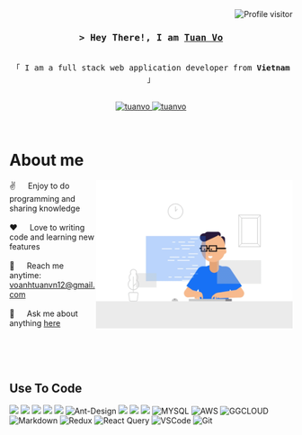 <!--
<h2 align="center">
  Welcome to Tuan Vo World!
  <img src="https://media.giphy.com/media/hvRJCLFzcasrR4ia7z/giphy.gif" width="28">
</h2>
-->

<!--
<p align="center">
  <a href="https://github.com/tuanvo"><img src="https://readme-typing-svg.herokuapp.com/?lines=Self%20Taught%20Programmer;Front%20End%20Developer;1.5%2B%20years%20of%20coding%20experience;Always%20learning%20new%20things&center=true&width=380&height=45"></a>
</p>

 -->

<a href="https://komarev.com/ghpvc/?username=tuanvo">
  <img align="right" src="https://komarev.com/ghpvc/?username=voanhtuanvn12&label=Visitors&color=0e75b6&style=flat" alt="Profile visitor" />
</a>

</br>
<!-- [![wakatime](https://wakatime.com/badge/user/eebb3dd8-d9b2-40de-9b88-6fd6cac99dbc.svg)](https://wakatime.com/@eebb3dd8-d9b2-40de-9b88-6fd6cac99dbc) -->

<!-- Intro  -->
<h3 align="center">
        <samp>&gt; Hey There!, I am
                <b><a target="_blank" href="/">Tuan Vo</a></b>
        </samp>
</h3>

<p align="center"> 
  <samp>
    <!-- <a href="https://www.google.com/search?q=Al+Siam">「 Google Me 」</a> -->
    <br>
    「 I am a full stack web application developer from <b>Vietnam</b> 」
    <br>
    <br>
  </samp>
</p>

<p align="center">
 <!-- <a href="https://tuanvo.com" target="blank">
  <img src="https://img.shields.io/badge/Website-DC143C?style=flat-square&logo=medium&logoColor=white" alt="tuanvo" />
 </a> -->
 <a href="https://www.linkedin.com/in/voanhtuanvn12/" target="_blank">
  <img src="https://img.shields.io/badge/LinkedIn-0077B5?style=flat-square&logo=linkedin&logoColor=white" alt="tuanvo"/>
 </a>
 <!-- <a href="https://dev.to/tuanvo" target="_blank">
  <img src="https://img.shields.io/badge/dev.to-0A0A0A?style=flat-square&logo=dev.to&logoColor=white" alt="tuanvo" />
 </a> -->
 <!-- <a href="https://twitter.com/_tuanvo" target="_blank">
  <img src="https://img.shields.io/badge/Twitter-1DA1F2?style=flat-square&logo=twitter&logoColor=white" />
 </a> -->
 <!-- <a href="https://instagram.com/_tuanvo" target="_blank">
  <img src="https://img.shields.io/badge/Instagram-fe4164?style=flat-square&logo=instagram&logoColor=white" alt="tuanvo" />
 </a>  -->
 <a href="https://facebook.com/tuankyou97/" target="_blank">
  <img src="https://img.shields.io/badge/Facebook-20BEFF?&style=flat-square&logo=facebook&logoColor=white" alt="tuanvo"  />
  </a> 
</p>
<br />

<!-- About Section -->

# About me

<p>
 <img align="right" width="350" src="assets/programmer2.gif" alt="Coding gif" />
  
 ✌️ &emsp; Enjoy to do programming and sharing knowledge <br/><br/>
 ❤️ &emsp; Love to writing code and learning new features<br/><br/>
 📧 &emsp; Reach me anytime: voanhtuanvn12@gmail.com<br/><br/>
 💬 &emsp; Ask me about anything [here](https://github.com/voanhtuanvn12/voanhtuanvn12/issues)

</p>

<br/>
<br/>
<br/>

## Use To Code

![](https://shields.io/badge/JavaScript-F7DF1E?logo=JavaScript&logoColor=000&style=flat-square)
![](https://shields.io/badge/nestjs-E0234E?style=flat-square&logo=nestjs&logoColor=white&style=flat-square)
![](https://shields.io/badge/TypeScript-3178C6?logo=TypeScript&logoColor=FFF&style=flat-square)
![](https://shields.io/badge/react-black?logo=react&style=flat-square)
![](https://img.shields.io/badge/Nodejs-3C873A?style=flat-squarelabelColor=black&logo=node.js&logoColor=black&style=flat-square)
![Ant-Design](https://img.shields.io/badge/AntDesign-0170FE?style=flat-square&logo=antdesign&logoColor=white)
![](https://img.shields.io/badge/Python-3670A0?style=flat-square&logo=python&logoColor=ffdd54)
![](https://img.shields.io/badge/Java-ED8B00?style=flat-square&logo=openjdk&logoColor=white)
![](https://img.shields.io/badge/postgresql-4169e1?style=flat-square&logo=postgresql&logoColor=white)
![MYSQL](https://shields.io/badge/MySQL-lightgrey?logo=mysql&style=flat-square&logoColor=white&labelColor=blue)
![AWS](https://img.shields.io/badge/AWS-232F32?style=flat-square&logo=AmazonAWS&logoColor=white)
![GGCLOUD](https://img.shields.io/badge/-Google_Cloud_Platform-1a73e8?style=flat-square&logo=google-cloud&logoColor=white)
![Markdown](https://img.shields.io/badge/Markdown-000000?style=flat-square&logo=markdown&logoColor=white)
![Redux](https://img.shields.io/badge/Redux-593D88?style=flat-square&logo=redux&logoColor=white)
![React Query](https://img.shields.io/badge/-React_Query-FF4154?style=flat-square&logo=react%20query&logoColor=white)
![VSCode](https://img.shields.io/badge/Visual_Studio-0078d7?style=flat-square&logo=visual%20studio&logoColor=white)
![Git](https://img.shields.io/badge/Git-F05032?style=flat-square&logo=git&logoColor=white&labelColor=black)
